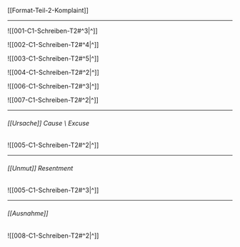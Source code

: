 [[Format-Teil-2-Komplaint]]

---

![[001-C1-Schreiben-T2#^3|^]] 

![[002-C1-Schreiben-T2#^4|^]]

![[003-C1-Schreiben-T2#^5|^]]

![[004-C1-Schreiben-T2#^2|^]]

![[006-C1-Schreiben-T2#^3|^]]

![[007-C1-Schreiben-T2#^2|^]]


---

###### [[Ursache]] *Cause \ Excuse*
![[005-C1-Schreiben-T2#^2|^]]


---

###### [[Unmut]] *Resentment*
![[005-C1-Schreiben-T2#^3|^]]


----

###### [[Ausnahme]]
![[008-C1-Schreiben-T2#^2|^]]

